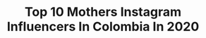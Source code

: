 ---
title: Top 10 Mothers Instagram Influencers In Colombia In 2020
description: >-
  Find top mothers Instagram influencers in Colombia in 2020. Most popular hashtags: #colombia #love #travel #happy.
platform: Instagram
profiles:
  - username: "maracifuentes1"
    fullname: >-
      Mara Cifuentes
    location: "Colombia"
    followers: 1004262
    engagement: 406
    commentsToLikes: 0.007599
    avatar: "https://scontent-ams4-1.cdninstagram.com/v/t51.2885-19/s320x320/90831974_1057880411243007_4296109508192632832_n.jpg?_nc_ht=scontent-ams4-1.cdninstagram.com&_nc_ohc=AYvPfeg9boEAX8EKq5h&oh=0209293790730b6ea693e311bf3702ed&oe=5EBAF76F"
    verified: true
    hashtags: "#jupiter, #skxheritage"
  - username: "oliverolivellam"
    fullname: >-
      OLIVER OLIVELLA
    location: "Colombia"
    followers: 24115
    engagement: 316
    commentsToLikes: 0.094929
    avatar: "https://scontent-ams4-1.cdninstagram.com/v/t51.2885-19/s320x320/92239097_690358495096598_3896879048055324672_n.jpg?_nc_ht=scontent-ams4-1.cdninstagram.com&_nc_ohc=GX-Dld1z-tUAX__cDiE&oh=bde98e0cb35b9c78d159d38c7b2f1e5f&oe=5EB65467"
    verified: false
    hashtags: "#stayathome, #mothernature, #streetstyle, #mishkyxtali"
  - username: "dianabermudez"
    fullname: >-
      Díana Bermudez (Dee•ana)
    location: "Colombia"
    followers: 13150
    engagement: 811
    commentsToLikes: 0.059223
    avatar: "https://scontent-lhr8-1.cdninstagram.com/v/t51.2885-19/s320x320/75244386_2663045223752574_4302818676605714432_n.jpg?_nc_ht=scontent-lhr8-1.cdninstagram.com&_nc_ohc=dxfqUo8d0lAAX9CrpzB&oh=7eda51c1e80d0be6e15359f1a0d02bd3&oe=5EB920EC"
    verified: false
    hashtags: "#stayhomeselfie, #lovelondon, #lighting, #filmtrailer"
  - username: "alejandrosanchezlejo"
    fullname: >-
      Brayan&Alejandro (Lejo)
    location: "Colombia"
    followers: 2515
    engagement: 1110
    commentsToLikes: 0.057506
    avatar: "https://scontent-ams4-1.cdninstagram.com/v/t51.2885-19/s320x320/85175460_209508476911729_5804005318169985024_n.jpg?_nc_ht=scontent-ams4-1.cdninstagram.com&_nc_ohc=2_9iiTBp0C4AX-pTr2D&oh=cbbba205181afed95ee26e11bd77ddd9&oe=5EB81C34"
    verified: false
    hashtags: "#myart, #film, #strangerthings, #nature"
  - username: "shaa_minou"
    fullname: >-
      Aude Salomé Porsan Clémenté
    location: "Colombia"
    followers: 5488
    engagement: 682
    commentsToLikes: 0.015254
    avatar: "https://scontent-lhr8-1.cdninstagram.com/v/t51.2885-19/s320x320/82946902_2600303863629132_6357476862884577280_n.jpg?_nc_ht=scontent-lhr8-1.cdninstagram.com&_nc_ohc=GH41nLqSVkMAX_KG3Zx&oh=5b53d12c34dc40db81b1d49c3a20bd89&oe=5EBC2CBB"
    verified: false
    hashtags: "#shadow, #city, #hair, #cocktail"
  - username: "yirkosivirichgarma"
    fullname: >-
      Yirko Sivirich Garma
    location: "Colombia"
    followers: 42796
    engagement: 286
    commentsToLikes: 0.069909
    avatar: "https://scontent-ams4-1.cdninstagram.com/v/t51.2885-19/s320x320/92790454_578564042756337_5389100100008017920_n.jpg?_nc_ht=scontent-ams4-1.cdninstagram.com&_nc_ohc=HufhnzlB6BQAX_XfrWj&oh=83cad37e8296b4ac6e3f76cdab20fc32&oe=5EB97CB2"
    verified: false
    hashtags: "#ilovedogs, #doglover, #friend, #primas"
  - username: "tutibarrerastyle"
    fullname: >-
      Tuti Barrera
    location: "Colombia"
    followers: 74016
    engagement: 110
    commentsToLikes: 0.012253
    avatar: "https://scontent-ams4-1.cdninstagram.com/v/t51.2885-19/s320x320/67357525_896265437394198_2147949308354232320_n.jpg?_nc_ht=scontent-ams4-1.cdninstagram.com&_nc_ohc=INZbF087geQAX96FzYm&oh=4ade69edcce4c97a003f382f63dde210&oe=5EA98B22"
    verified: false
    hashtags: "#myhusbandthephotographer, #sanvalentinesday, #graffitourcomuna13, #countrylife"
  - username: "dani3palacios"
    fullname: >-
      Dani 3palacios
    location: "Colombia"
    followers: 395178
    engagement: 120
    commentsToLikes: 0.039847
    avatar: "https://scontent-lhr8-1.cdninstagram.com/v/t51.2885-19/s320x320/83928691_275684290113198_6483900148660305920_n.jpg?_nc_ht=scontent-lhr8-1.cdninstagram.com&_nc_ohc=DHzRxcqmcwYAX9szrm-&oh=efd3c54b42bd92643734045374271538&oe=5EBA38D3"
    verified: true
    hashtags: "#adventure, #coronavirus, #travel, #lionking"
  - username: "gruuving"
    fullname: >-
      GRUUVING
    location: "Colombia"
    followers: 10736
    engagement: 910
    commentsToLikes: 0.033507
    avatar: "https://scontent-ssn1-1.cdninstagram.com/v/t51.2885-19/s320x320/91342956_616313462432606_3614150421930573824_n.jpg?_nc_ht=scontent-ssn1-1.cdninstagram.com&_nc_ohc=0Owu53eV5RwAX_ei05K&oh=4b553e64937819e020086b46269ce153&oe=5EA70958"
    verified: false
    hashtags: "#discow, #fabrik, #argentina, #matjoe"
  - username: "crissgeithner"
    fullname: >-
      Aura Cristina Geithner
    location: "Colombia"
    followers: 498093
    engagement: 321
    commentsToLikes: 0.030707
    avatar: "https://scontent-lhr8-1.cdninstagram.com/v/t51.2885-19/s320x320/32047441_1976256659074041_6201836954703626240_n.jpg?_nc_ht=scontent-lhr8-1.cdninstagram.com&_nc_ohc=_XLsyizMVf0AX8wkf8L&oh=a80258b8003b017746bdfb400d2249b6&oe=5EB9E831"
    verified: true
    hashtags: "#lapotradelabanda, #instalike, #mujeres, #bogota"
---